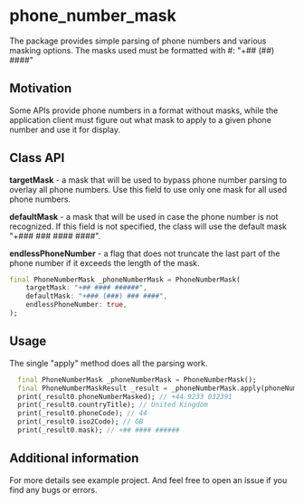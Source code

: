 # phone_number_mask
The package provides simple parsing of phone numbers and various masking options.
The masks used must be formatted with #: "+## (##) ####"

## Motivation
Some APIs provide phone numbers in a format without masks, while the application client must figure out what mask to apply to a given phone number and use it for display.

## Class API
**targetMask** - a mask that will be used to bypass phone number parsing to overlay all phone numbers.
Use this field to use only one mask for all used phone numbers.

**defaultMask** - a mask that will be used in case the phone number is not recognized.
If this field is not specified, the class will use the default mask "+### ### #### ####".

**endlessPhoneNumber** - a flag that does not truncate the last part of the phone number if it exceeds the length of the mask.

```dart
final PhoneNumberMask _phoneNumberMask = PhoneNumberMask(
    targetMask: "+## #### ######",
    defaultMask: "+### (###) ### ####",
    endlessPhoneNumber: true,
);
```

## Usage
The single "apply" method does all the parsing work.
```dart
  final PhoneNumberMask _phoneNumberMask = PhoneNumberMask();
  final PhoneNumberMaskResult _result = _phoneNumberMask.apply(phoneNumber: "4492330323912034");
  print(_result0.phoneNumberMasked); // +44 9233 032391
  print(_result0.countryTitle); // United Kingdom
  print(_result0.phoneCode); // 44
  print(_result0.iso2Code); // GB
  print(_result0.mask); // +## #### ######
```

## Additional information
For more details see example project. And feel free to open an issue if you find any bugs or errors.
